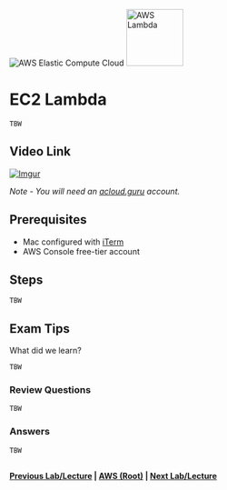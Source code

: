 ![AWS Elastic Compute Cloud](https://i.imgur.com/9awJmtb.png) <img src="https://i.imgur.com/Zjwx7ca.png" height="100" title="AWS Lambda" />


EC2 Lambda
======

    TBW


## Video Link

[![Imgur](https://i.imgur.com/DO4JBkm.png)](https://acloud.guru/course/aws-certified-solutions-architect-associate/learn/ec2/lambda/watch)

*Note - You will need an [acloud.guru](acloud.guru) account.*


## Prerequisites

*   Mac configured with [iTerm](https://iterm2.com/)
*   AWS Console free-tier account


## Steps

    TBW


## Exam Tips

What did we learn? 

    TBW


### Review Questions

    TBW


### Answers

    TBW


##

**[Previous Lab/Lecture](ec2-efs-lab.md) | [AWS (Root)](../readme.adoc) | [Next Lab/Lecture](ec2-lambda.md)** 
